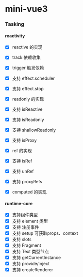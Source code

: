 # mini-vue3
### Tasking

#### reactivity

- [x] reactive 的实现
- [x] track 依赖收集
- [x] trigger 触发依赖
- [x] 支持 effect.scheduler
- [x] 支持 effect.stop
- [x] readonly 的实现
- [x] 支持 isReactive
- [x] 支持 isReadonly
- [x] 支持 shallowReadonly
- [x] 支持 isProxy
- [x] ref 的实现
- [x] 支持 isRef
- [x] 支持 unRef
- [x] 支持 proxyRefs
- [x] computed 的实现


#### runtime-core

- [x] 支持组件类型
- [x] 支持 element 类型
- [x] 支持 注册事件
- [x] 支持 setup 可获取props、context
- [x] 支持 slots
- [x] 支持 Fragment
- [x] 支持 Text 类型节点
- [x] 支持 getCurrentInstance
- [x] 支持 provide/inject
- [x] 支持 createRenderer
